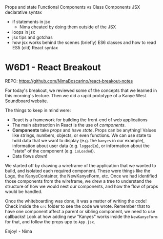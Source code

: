 Props and state
Functional Components vs Class Components
JSX declarative syntax
- if statements in jsx
  - Nima cheated by doing them outside of the JSX
- loops in jsx
- jsx tips and gotchas
- how jsx works behind the scenes (briefly)
ES6 classes and how to read ES5 (old) React syntax


W6D1 - React Breakout
=====================

REPO: https://github.com/NimaBoscarino/react-breakout-notes

For today's breakout, we reviewed some of the concepts that we learned in this morning's lecture. Then we did a rapid prototype of a Kanye West Soundboard website.

The things to keep in mind were:

- React is a framework for building the front-end of web applications
- The main abstraction in React is the use of *components*.
- **Components** take *props* and have *state*. Props can be anything! Values like strings, numbers, objects, or even functions. We can use state to hold data that we want to display (e.g. the `kanyes` in our example), information about user data (e.g. `loggedIn`), or information about the "state" of the component (e.g. `isLoaded`).
- Data flows *down*!

We started off by drawing a wireframe of the application that we wanted to build, and isolated each required component. These were things like the Logo, the KanyeContainer, the NewKanyeForm, etc. Once we had identified those components from the wireframe, we drew a tree to understand the structure of how we would nest our components, and how the flow of props would be handled.

Once the whiteboarding was done, it was a matter of writing the code! Check inside the `src` folder to see the code we wrote. Remember that to have one component affect a parent or sibling component, we need to use callbacks! Look at how adding new "Kanyes" works inside the `NewKanyeForm` for that, and follow the props upp to `App.jsx`.

Enjoy! - Nima